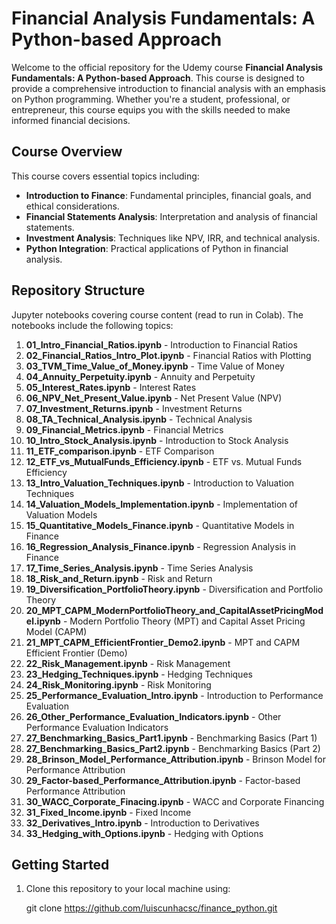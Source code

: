 # Financial Analysis Fundamentals: A Python-based Approach

Welcome to the official repository for the Udemy course **Financial Analysis Fundamentals: A Python-based Approach**. This course is designed to provide a comprehensive introduction to financial analysis with an emphasis on Python programming. Whether you're a student, professional, or entrepreneur, this course equips you with the skills needed to make informed financial decisions.

## Course Overview

This course covers essential topics including:

- **Introduction to Finance**: Fundamental principles, financial goals, and ethical considerations.
- **Financial Statements Analysis**: Interpretation and analysis of financial statements.
- **Investment Analysis**: Techniques like NPV, IRR, and technical analysis.
- **Python Integration**: Practical applications of Python in financial analysis.

## Repository Structure

Jupyter notebooks covering course content (read to run in Colab). The notebooks include the following topics:
  
  1. **01_Intro_Financial_Ratios.ipynb** - Introduction to Financial Ratios
  2. **02_Financial_Ratios_Intro_Plot.ipynb** - Financial Ratios with Plotting
  3. **03_TVM_Time_Value_of_Money.ipynb** - Time Value of Money
  4. **04_Annuity_Perpetuity.ipynb** - Annuity and Perpetuity
  5. **05_Interest_Rates.ipynb** - Interest Rates
  6. **06_NPV_Net_Present_Value.ipynb** - Net Present Value (NPV)
  7. **07_Investment_Returns.ipynb** - Investment Returns
  8. **08_TA_Technical_Analysis.ipynb** - Technical Analysis
  9. **09_Financial_Metrics.ipynb** - Financial Metrics
  10. **10_Intro_Stock_Analysis.ipynb** - Introduction to Stock Analysis
  11. **11_ETF_comparison.ipynb** - ETF Comparison
  12. **12_ETF_vs_MutualFunds_Efficiency.ipynb** - ETF vs. Mutual Funds Efficiency
  13. **13_Intro_Valuation_Techniques.ipynb** - Introduction to Valuation Techniques
  14. **14_Valuation_Models_Implementation.ipynb** - Implementation of Valuation Models
  15. **15_Quantitative_Models_Finance.ipynb** - Quantitative Models in Finance
  16. **16_Regression_Analysis_Finance.ipynb** - Regression Analysis in Finance
  17. **17_Time_Series_Analysis.ipynb** - Time Series Analysis
  18. **18_Risk_and_Return.ipynb** - Risk and Return
  19. **19_Diversification_PortfolioTheory.ipynb** - Diversification and Portfolio Theory
  20. **20_MPT_CAPM_ModernPortfolioTheory_and_CapitalAssetPricingModel.ipynb** - Modern Portfolio Theory (MPT) and Capital Asset Pricing Model (CAPM)
  21. **21_MPT_CAPM_EfficientFrontier_Demo2.ipynb** - MPT and CAPM Efficient Frontier (Demo)
  22. **22_Risk_Management.ipynb** - Risk Management
  23. **23_Hedging_Techniques.ipynb** - Hedging Techniques
  24. **24_Risk_Monitoring.ipynb** - Risk Monitoring
  25. **25_Performance_Evaluation_Intro.ipynb** - Introduction to Performance Evaluation
  26. **26_Other_Performance_Evaluation_Indicators.ipynb** - Other Performance Evaluation Indicators
  27. **27_Benchmarking_Basics_Part1.ipynb** - Benchmarking Basics (Part 1)
  28. **27_Benchmarking_Basics_Part2.ipynb** - Benchmarking Basics (Part 2)
  29. **28_Brinson_Model_Performance_Attribution.ipynb** - Brinson Model for Performance Attribution
  30. **29_Factor-based_Performance_Attribution.ipynb** - Factor-based Performance Attribution
  31. **30_WACC_Corporate_Finacing.ipynb** - WACC and Corporate Financing
  32. **31_Fixed_Income.ipynb** - Fixed Income
  33. **32_Derivatives_Intro.ipynb** - Introduction to Derivatives
  34. **33_Hedging_with_Options.ipynb** - Hedging with Options

## Getting Started

1. Clone this repository to your local machine using:

   git clone https://github.com/luiscunhacsc/finance_python.git
